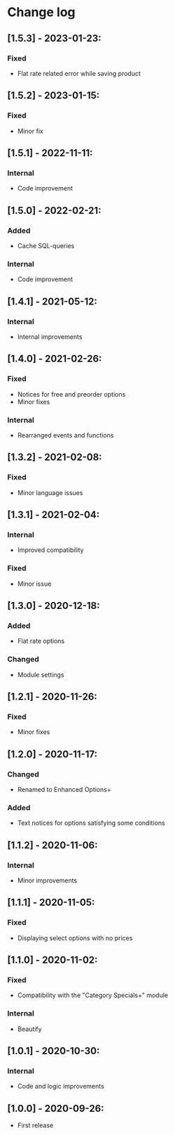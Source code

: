 # Change log

## [1.5.3] - 2023-01-23:
### Fixed
- Flat rate related error while saving product

## [1.5.2] - 2023-01-15:
### Fixed
- Minor fix

## [1.5.1] - 2022-11-11:
### Internal
- Code improvement

## [1.5.0] - 2022-02-21:
### Added
- Cache SQL-queries
### Internal
- Code improvement

## [1.4.1] - 2021-05-12:
### Internal
- Internal improvements

## [1.4.0] - 2021-02-26:
### Fixed
- Notices for free and preorder options
- Minor fixes
### Internal
- Rearranged events and functions

## [1.3.2] - 2021-02-08:
### Fixed
- Minor language issues

## [1.3.1] - 2021-02-04:
### Internal
- Improved compatibility
### Fixed
- Minor issue

## [1.3.0] - 2020-12-18:
### Added
- Flat rate options
### Changed
- Module settings

## [1.2.1] - 2020-11-26:
### Fixed
- Minor fixes

## [1.2.0] - 2020-11-17:
### Changed
- Renamed to Enhanced Options+
### Added
- Text notices for options satisfying some conditions

## [1.1.2] - 2020-11-06:
### Internal
- Minor improvements

## [1.1.1] - 2020-11-05:
### Fixed
- Displaying select options with no prices

## [1.1.0] - 2020-11-02:
### Fixed
- Compatibility with the "Category Specials+" module
### Internal
- Beautify

## [1.0.1] - 2020-10-30:
### Internal
- Code and logic improvements

## [1.0.0] - 2020-09-26:
- First release
